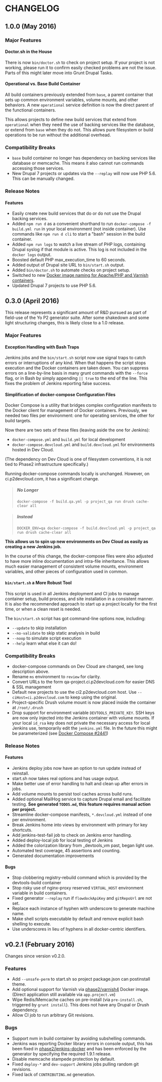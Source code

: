 # CHANGELOG

## 1.0.0 (May 2016)

### Major Features

#### Doctor.sh in the House

There is now `bin/doctor.sh` to check on project setup. If your project is not working, please run it to confirm easily checked problems are not the issue. Parts of this might later move into Grunt Drupal Tasks.

#### Operational vs. Base Build Container

All build containers previously extended from `base`, a parent container that sets up common environment variables, volume mounts, and other behaviors. A new `operational` service definition is now the direct parent of the functional containers.

This allows projects to define new build services that extend from `operational` when they need the use of backing services like the database, or extend from `base` when they do not. This allows pure filesystem or build operations to be run without the additional overhead.

### Compatibility Breaks

* `base` build container no longer has dependency on backing services like database or memcache. This means it also cannot run commands accessing those services.
* New Drupal 7 projects or updates via the `--replay` will now use PHP 5.6. This can be manually changed.

### Release Notes

#### Features

* Easily create new build services that do or do not use the Drupal backing services.
* Added `npm run d` as a convenient shorthand to run `docker-compose -f build.yml run`
  in your local environment (not inside container). Use commands like `npm run d cli`
  to start a "bash" session in the build container.
* Added `npm run logs` to watch a live stream of PHP logs, containing Drupal syslog
  if that module is active. This log is not included in the `docker logs` output.
* Boosted default PHP max_execution_time to 60 seconds.
* Added output of Drupal site URL to `bin/start.sh` output.
* Added `bin/doctor.sh` to automate checks on project setup.
* Switched to new [Docker image naming for Apache/PHP and Varnish containers](https://hub.docker.com/r/phase2/apache-php/).
* Updated Drupal 7 projects to use PHP 5.6.

## 0.3.0 (April 2016)

This release represents a significant amount of R&D pursued as part of field-use
of the Yo P2 generator suite. After some shakedown and some light structuring
changes, this is likely close to a 1.0 release.

### Major Features

#### Exception Handling with Bash Traps

Jenkins jobs and the `bin/start.sh` script now use signal traps to catch errors or
interruptions of any kind. When that happens the script stops execution and the
Docker containers are taken down. You can suppress errors on a line-by-line basis
in many grunt commands with the `--force` flag, or in Bash by simply appending
`|| true` to the end of the line. This fixes the problem of Jenkins reporting
false success.

#### Simplification of docker-compose Configuration Files

Docker Compose is a utility that bridges complex configuration manifests to the
Docker client for management of Docker containers. Previously, we needed two
files per environment: one for operating services, the other for build targets.

Now there are two sets of these files (leaving aside the one for Jenkins):

* `docker-compose.yml` and `build.yml` for local development
* `docker-compose.devcloud.yml` and `build.devcloud.yml` for environments hosted in Dev Cloud.

(The dependency on Dev Cloud is one of filesystem conventions, it is not tied
to Phase2 infrastructure specifically.)

Running docker-compose commands locally is unchanged. However, on ci.p2devcloud.com,
it has a significant change.

> ##### No Longer
>
> ```
> docker-compose -f build.qa.yml -p project_qa run drush cache-clear all
> ```

> ##### Instead
>
> ```
> DOCKER_ENV=qa docker-compose -f build.devcloud.yml -p project_qa run drush cache-clear all
> ```

**This allows us to spin up new environments on Dev Cloud as easily as creating a new Jenkins job.**

In the course of this change, the docker-compose files were also adjusted to have more inline
documentation and intra-file inheritance. This allows much easier management of consistent volume
mounts, environment variables, and other pieces of configuration used in common.

#### `bin/start.sh` a More Robust Tool

This script is used in all Jenkins deployment and CI jobs to manage container
setup, build process, and site installation in a consistent manner. It is also
the recommended approach to start up a project locally for the first time, or
when a clean reset is needed.

The `bin/start.sh` script has got command-line options now, including:

* `--update` to skip installation
* `--no-validate` to skip static analysis in build
* `--noop` to simulate script execution
* `--help` learn what else it can do!

### Compatibility Breaks

* docker-compose commands on Dev Cloud are changed, see long description above.
* Rename `ms` environment to `review` for clarity.
* Convert URLs to the form qa-project.ci.p2devcloud.com for easier DNS & SSL management
* Default new projects to use the ci2.p2devcloud.com host. Use `--ciHost=ci.p2devcloud.com`
  to keep using the original.
* Project-specific Drush volume mount is now placed inside the container at `/root/.drush`
* Drop support for environment variable `DEVTOOLS_PRIVATE_KEY`. SSH keys are now
  only injected into the Jenkins container with volume mounts. If your local
  `id_rsa` key does not private the necessary access for local Jenkins use, temporarily
  edit the `jenkins.yml` file. In the future this might be parameterized
  (see [Docker Compose #2441](https://github.com/docker/compose/issues/2441))

### Release Notes

#### Features

* Jenkins deploy jobs now have an option to run update instead of reinstall.
* start.sh now takes real options and has usage output.
* Make better use of error handling to halt and clean up after errors in jobs.
* Add volume mounts to persist tool caches across build runs.
* Added optional MailHog service to capture Drupal email and facilitate testing. **See generated `TODOS.md`, this feature requires manual action per project.**
* Streamline docker-compose manifests, `*.devcloud.yml` instead of one per environment.
* Break Jenkins home into views by environment with primary for key shortcuts.
* Add jenkins-test-fail job to check on Jenkins error handling.
* Added deploy-local job for local testing of Jenkins
* Added the colorization library from _devtools_vm past, began light use.
* Automated test coverage, 45 assertions and counting.
* Generated documentation improvements

#### Bugs

* Stop clobbering registry-rebuild command which is provided by the devtools-build container
* Stop risky use of nginx-proxy reserved `VIRTUAL_HOST` environment variable in build containers.
* Fixed generator `--replay` run if `flowdockApiKey` and `gitRepoUrl` are not set.
* Replace each instance of hyphen with underscore to generate machine name.
* Make shell scripts executable by default and remove explicit bash shelling to execute.
* Use underscores in lieu of hyphens in all docker-centric identifiers.

## v0.2.1 (February 2016)

Changes since version v0.2.0.

### Features

* Add `--unsafe-perm` to start.sh so project package.json can postinstall theme.
* Add optional support for Varnish via [phase2/varnish4](https://hub.docker.com/r/phase2/varnish4/) Docker image.
(Direct application still available via `app.project.vm`)
* Wipe Redis/Memcache caches on pre-install (via `pre-install.sh`, triggered by `grunt install`). This does not have any Drupal or Drush dependency.
* Allow CI job to run arbitrary Git revisions.

### Bugs

* Support nvm in build container by avoiding subshelling commands.
* Jenkins was reporting Docker library errors in console output,
this has been fixed in [phase2/jenkins-docker](https://hub.docker.com/r/phase2/jenkins-docker) and has
been enforced by the generator by specifying the required 1.9.1 release.
* Disable memcache stampede protection by default.
* Fixed `deploy-*` and `dev-support` Jenkins jobs pulling random git revisions.
* Fixed lack of `CONTRIBUTING.md` generation.
